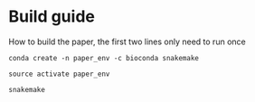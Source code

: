 # Build guide

How to build the paper, the first two lines only need to run once

```
conda create -n paper_env -c bioconda snakemake

source activate paper_env

snakemake
```

